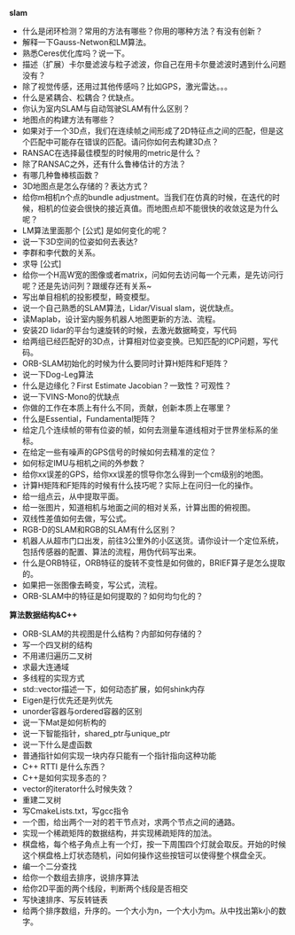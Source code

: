 **slam**
- 什么是闭环检测？常用的方法有哪些？你用的哪种方法？有没有创新？
- 解释一下Gauss-Netwon和LM算法。
- 熟悉Ceres优化库吗？说一下。
- 描述（扩展）卡尔曼滤波与粒子滤波，你自己在用卡尔曼滤波时遇到什么问题没有？
- 除了视觉传感，还用过其他传感吗？比如GPS，激光雷达。。。
- 什么是紧耦合、松耦合？优缺点。
- 你认为室内SLAM与自动驾驶SLAM有什么区别？
- 地图点的构建方法有哪些？
- 如果对于一个3D点，我们在连续帧之间形成了2D特征点之间的匹配，但是这个匹配中可能存在错误的匹配。请问你如何去构建3D点？
- RANSAC在选择最佳模型的时候用的metric是什么？
- 除了RANSAC之外，还有什么鲁棒估计的方法？
- 有哪几种鲁棒核函数？
- 3D地图点是怎么存储的？表达方式？
- 给你m相机n个点的bundle adjustment。当我们在仿真的时候，在迭代的时候，相机的位姿会很快的接近真值。而地图点却不能很快的收敛这是为什么呢？
- LM算法里面那个 [公式] 是如何变化的呢？
- 说一下3D空间的位姿如何去表达?
- 李群和李代数的关系。
- 求导 [公式]
- 给你一个H高W宽的图像或者matrix，问如何去访问每一个元素，是先访问行呢？还是先访问列？跟缓存还有关系~
- 写出单目相机的投影模型，畸变模型。
- 说一个自己熟悉的SLAM算法，Lidar/Visual slam，说优缺点。
- 读Maplab，设计室内服务机器人地图更新的方法、流程。
- 安装2D lidar的平台匀速旋转的时候，去激光数据畸变，写代码
- 给两组已经匹配好的3D点，计算相对位姿变换。已知匹配的ICP问题，写代码。
- ORB-SLAM初始化的时候为什么要同时计算H矩阵和F矩阵？
- 说一下Dog-Leg算法
- 什么是边缘化？First Estimate Jacobian？一致性？可观性？
- 说一下VINS-Mono的优缺点
- 你做的工作在本质上有什么不同，贡献，创新本质上在哪里？
- 什么是Essential，Fundamental矩阵？
- 给定几个连续帧的带有位姿的帧，如何去测量车道线相对于世界坐标系的坐标。
- 在给定一些有噪声的GPS信号的时候如何去精准的定位？
- 如何标定IMU与相机之间的外参数？
- 给你xx误差的GPS，给你xx误差的惯导你怎么得到一个cm级别的地图。
- 计算H矩阵和F矩阵的时候有什么技巧呢？实际上在问归一化的操作。
- 给一组点云，从中提取平面。
- 给一张图片，知道相机与地面之间的相对关系，计算出图的俯视图。
- 双线性差值如何去做，写公式。
- RGB-D的SLAM和RGB的SLAM有什么区别？
- 机器人从超市门口出发，前往3公里外的小区送货。请你设计一个定位系统，包括传感器的配置、算法的流程，用伪代码写出来。
- 什么是ORB特征，ORB特征的旋转不变性是如何做的，BRIEF算子是怎么提取的。
- 如果把一张图像去畸变，写公式，流程。
- ORB-SLAM中的特征是如何提取的？如何均匀化的？

**算法数据结构&C++**
- ORB-SLAM的共视图是什么结构？内部如何存储的？
- 写一个四叉树的结构
- 不用递归遍历二叉树
- 求最大连通域
- 多线程的实现方式
- std::vector描述一下，如何动态扩展，如何shink内存
- Eigen是行优先还是列优先
- unorder容器与ordered容器的区别
- 说一下Mat是如何析构的
- 说一下智能指针，shared_ptr与unique_ptr
- 说一下什么是虚函数
- 普通指针如何实现一块内存只能有一个指针指向这种功能
- C++ RTTI 是什么东西？
- C++是如何实现多态的？
- vector的iterator什么时候失效？
- 重建二叉树
- 写CmakeLists.txt，写gcc指令
- 一个图，给出两个一对的若干节点对，求两个节点之间的通路。
- 实现一个稀疏矩阵的数据结构，并实现稀疏矩阵的加法。
- 棋盘格，每个格子角点上有一个灯，按一下周围四个灯就会取反。开始的时候这个棋盘格上灯状态随机，问如何操作这些按钮可以使得整个棋盘全灭。
- 编一个二分查找
- 给你一个数组去排序，说排序算法
- 给你2D平面的两个线段，判断两个线段是否相交
- 写快速排序、写反转链表
- 给两个排序数组，升序的。一个大小为n，一个大小为m。从中找出第k小的数字。
